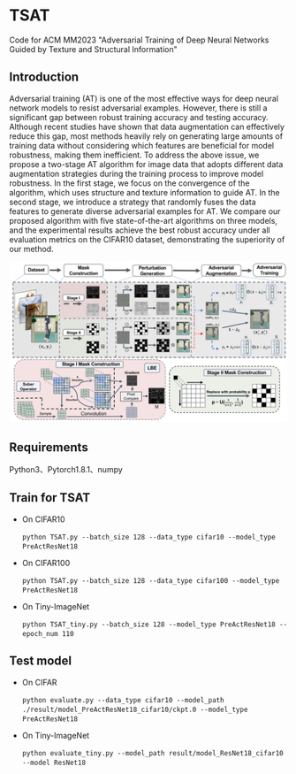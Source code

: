 # TSAT
Code for ACM MM2023 "Adversarial Training of Deep Neural Networks Guided by Texture and Structural Information"

## Introduction
Adversarial training (AT) is one of the most effective ways for deep neural network models to resist adversarial examples. However, there is still a significant gap between robust training accuracy and testing accuracy. Although recent studies have shown that data augmentation can effectively reduce this gap, most methods heavily rely on generating large amounts of training data without considering which features are beneficial for model robustness, making them inefficient. To address the above issue, we propose a two-stage AT algorithm for image data that adopts different data augmentation strategies during the training process to improve model robustness. In the first stage, we focus on the convergence of the algorithm, which uses structure and texture information to guide AT. In the second stage, we introduce a strategy that randomly fuses the data features to generate diverse adversarial examples for AT. We compare our proposed algorithm with five state-of-the-art algorithms on three models, and the experimental results achieve the best robust accuracy under all evaluation metrics on the CIFAR10 dataset, demonstrating the superiority of our method.

![image](https://github.com/rrr3987/examples/blob/master/1.png)

## Requirements
Python3、Pytorch1.8.1、numpy

## Train for TSAT
- On CIFAR10

  ``
  python TSAT.py --batch_size 128 --data_type cifar10 --model_type PreActResNet18 
  ``

- On CIFAR100

  ``
  python TSAT.py --batch_size 128 --data_type cifar100 --model_type PreActResNet18 
  ``

- On Tiny-ImageNet
 
  ``
  python TSAT_tiny.py --batch_size 128 --model_type PreActResNet18 --epoch_num 110
  ``
## Test model
- On CIFAR

  ``
  python evaluate.py --data_type cifar10 --model_path ./result/model_PreActResNet18_cifar10/ckpt.0 --model_type PreActResNet18
  ``

- On Tiny-ImageNet

  ``
  python evaluate_tiny.py --model_path result/model_ResNet18_cifar10 --model ResNet18
  ``

